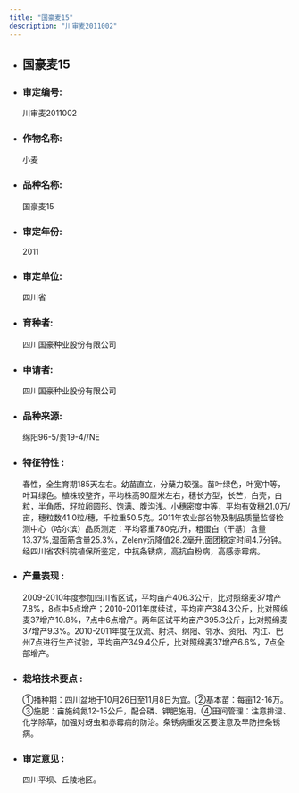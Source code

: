 ```yaml
---
title: "国豪麦15"
description: "川审麦2011002"
---
```

* ## 国豪麦15
* ###  审定编号:  
   川审麦2011002

*  ### 作物名称:  
   小麦

*   ###  品种名称: 
    国豪麦15

*   ### 审定年份: 
    2011

*   ### 审定单位:  
    四川省

*   ### 育种者:  
    四川国豪种业股份有限公司

*   ### 申请者:  
    四川国豪种业股份有限公司

*   ### 品种来源:  
    绵阳96-5/贵19-4//NE

*   ### 特征特性 : 
    春性，全生育期185天左右。幼苗直立，分蘖力较强。苗叶绿色，叶宽中等，叶耳绿色。植株较整齐，平均株高90厘米左右，穗长方型，长芒，白壳，白粒，半角质，籽粒卵圆形、饱满、腹沟浅。小穗密度中等，平均有效穗21.0万/亩，穗粒数41.0粒/穗，千粒重50.5克。2011年农业部谷物及制品质量监督检测中心（哈尔滨）品质测定：平均容重780克/升，粗蛋白（干基）含量13.37%,湿面筋含量25.3%，Zeleny沉降值28.2毫升,面团稳定时间4.7分钟。经四川省农科院植保所鉴定，中抗条锈病，高抗白粉病，高感赤霉病。

*   ### 产量表现 : 
    2009-2010年度参加四川省区试，平均亩产406.3公斤，比对照绵麦37增产7.8%，8点中5点增产；2010-2011年度续试，平均亩产384.3公斤，比对照绵麦37增产10.8%，7点中6点增产。两年区试平均亩产395.3公斤，比对照绵麦37增产9.3%。2010-2011年度在双流、射洪、绵阳、邻水、资阳、内江、巴州7点进行生产试验，平均亩产349.4公斤，比对照绵麦37增产6.6%，7点全部增产。

*   ### 栽培技术要点 : 
    ①播种期：四川盆地于10月26日至11月8日为宜。②基本苗：每亩12-16万。③施肥：亩施纯氮12-15公斤，配合磷、钾肥施用。④田间管理：注意排湿、化学除草，加强对蚜虫和赤霉病的防治。条锈病重发区要注意及早防控条锈病。

*   ### 审定意见 : 
    四川平坝、丘陵地区。
